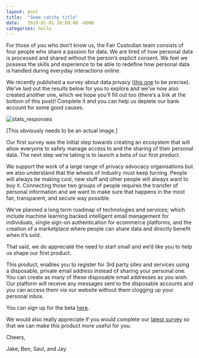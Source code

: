 ```yaml
---
layout: post
title:  "Some catchy title"
date:   2019-01-01 10:00:00 -0000
categories: hello
---
```

For those of you who don’t know us, the Fair Custodian team consists of four people who share a passion for data. We are tired of how personal data is processed and shared without the person’s explicit consent. We feel we possess the skills and experience to be able to redefine how personal data is handled during everyday interactions online.

We recently published a survey about data privacy ([this one](https://goo.gl/forms/Z68yxX98ZK95TY1R2) to be precise). We’ve laid out the results below for you to explore and we’ve now also created another one, which we hope you’ll fill out too (there’s a link at the bottom of this post)! Complete it and you can help us deplete our bank account for some good causes.

![stats_responses](http://www.revolunet.com/static/parisjs8/img/logo-revolunet-carre.jpg "Stats!")

[This obviously needs to be an actual image.]


<!-- [worth adding a quick summary of the scariest/ most interesting stats?] -->

Our first survey was the initial step towards creating an ecosystem that will allow everyone to safely manage access to and the sharing of their personal data. The next step we’re taking is to launch a beta of our first product.

We support the work of a large range of privacy advocacy organisations but we also understand that the wheels of industry must keep turning.  People will always be making cool, new stuff and other people will always want to buy it. Connecting those two groups of people requires the transfer of personal information and we want to make sure that happens in the most fair, transparent, and secure way possible.

We’ve planned a long term roadmap of technologies and services; which include machine learning backed intelligent email management for individuals, single sign-on authentication for ecommerce platforms, and the creation of a marketplace where people can share data and directly benefit when it’s sold.

That said, we do appreciate the need to start small and we’d like you to help us shape our first product.

This product, enables you to register for 3rd party sites and services using a disposable, private email address instead of sharing your personal one. You can create as many of these disposable email addresses as you wish. Our platform will receive any messages sent to the disposable accounts and you can access them via our website without them clogging up your personal inbox.

You can sign up for the beta [here](https://beta.faircustodian.com).

We would also really appreciate if you would complete our [latest survey](http://bit.ly/fc-data-management) so that we can make this product more useful for you.

Cheers,

Jake, Ben, Saul, and Jay
